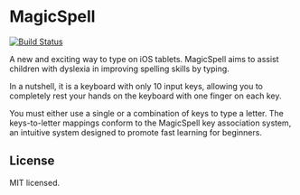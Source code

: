 # MagicSpell
[![Build Status](https://travis-ci.org/baodvu/MagicSpell.svg?branch=master)](https://travis-ci.org/baodvu/MagicSpell)

A new and exciting way to type on iOS tablets.
MagicSpell aims to assist children with dyslexia in improving spelling skills by typing.

In a nutshell, it is a keyboard with only 10 input keys, allowing you to completely rest your hands on the keyboard with one finger on each key.

You must either use a single or a combination of keys to type a letter. The keys-to-letter mappings conform to the MagicSpell key association system, an intuitive system designed to promote fast learning for beginners.

## License
MIT licensed.

